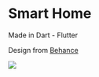 # Smart Home

Made in Dart - Flutter

Design from [Behance](https://www.behance.net/gallery/83570615/World-of-Working-An-app-for-activity-based-workplaces)


![](app/lib/assets/images/demo.gif)